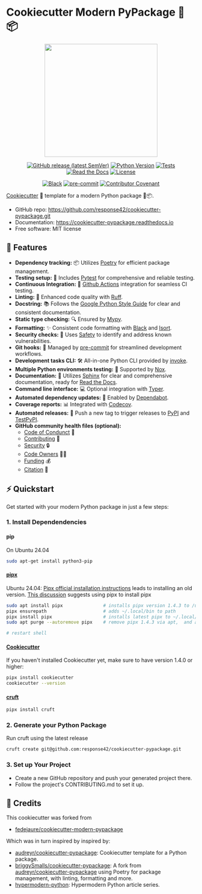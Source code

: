 # Cookiecutter Modern PyPackage 🐍📦

<div align="center">

<object data="_static/logo.png" type="image/png" width="300">
   <img src="assets/logo.png" width="300"/>
</object>

[![GitHub release (latest SemVer)](https://img.shields.io/github/v/release/response42/cookiecutter-pypackage?logo=github)](https://github.com/response42/cookiecutter-pypackage/releases)
[![Python Version](https://img.shields.io/badge/python-3.9%20%7C%203.10%20%7C%203.11%20%7C%203.12-blue?logo=python)](https://www.python.org/)
[![Tests](https://github.com/response42/cookiecutter-pypackage/workflows/tests/badge.svg)](https://github.com/response42/cookiecutter-pypackage/actions?workflow=tests)
[![Read the Docs](https://readthedocs.org/projects/cookiecutter-pypackage/badge/)](https://cookiecutter-pypackage.readthedocs.io/)
[![License](https://img.shields.io/badge/license-MIT-brightgreen)](https://opensource.org/licenses/MIT)

[![Black](https://img.shields.io/badge/code%20style-black-000000)](https://github.com/psf/black)
[![pre-commit](https://img.shields.io/badge/pre--commit-enabled-brightgreen?logo=pre-commit&logoColor=white)](https://github.com/pre-commit/pre-commit)
[![Contributor Covenant](https://img.shields.io/badge/Contributor%20Covenant-2.1-4baaaa.svg)](https://www.contributor-covenant.org/version/2/1/code_of_conduct/)

</div>

[Cookiecutter][cookiecutter] 🍪 template for a modern Python package 🐍📦.

* GitHub repo: <https://github.com/response42/cookiecutter-pypackage.git>
* Documentation: <https://cookiecutter-pypackage.readthedocs.io>
* Free software: MIT license

## 🚀 Features

* **Dependency tracking:** 📦 Utilizes [Poetry][poetry] for efficient package management.
* **Testing setup:** 🧪 Includes [Pytest][pytest] for comprehensive and reliable testing.
* **Continuous Integration:** 🔄 [Github Actions][github_actions] integration for seamless CI testing.
* **Linting:** 🧹 Enhanced code quality with [Ruff][ruff].
* **Docstring:** 📚 Follows the [Google Python Style Guide][google_styleguide] for clear and consistent documentation.
* **Static type checking:** 🔍 Ensured by [Mypy][mypy].
* **Formatting:** ✨ Consistent code formatting with [Black][black] and [Isort][isort].
* **Security checks:** 🔐 Uses [Safety][safety] to identify and address known vulnerabilities.
* **Git hooks:** 🎣 Managed by [pre-commit][pre-commit] for streamlined development workflows.
* **Development tasks CLI:** 🛠️ All-in-one Python CLI provided by [invoke][invoke].
* **Multiple Python environments testing:** 🥁 Supported by [Nox][nox].
* **Documentation:** 📖 Utilizes [Sphinx][sphinx] for clear and comprehensive documentation, ready for [Read the Docs][rtd].
* **Command line interface:** 💻 Optional integration with [Typer][typer].
* **Automated dependency updates:** 🤖 Enabled by [Dependabot][dependabot].
* **Coverage reports:** 📊 Integrated with [Codecov][codecov].
* **Automated releases:** 🚢 Push a new tag to trigger releases to [PyPI][pypi] and [TestPyPI][testpypi].
* **GitHub community health files (optional):**
    - [Code of Condunct][CODE_OF_CONDUCT.md] 🤝
    - [Contributing][CONTRIBUTING.md] 📝
    - [Security][SECURITY.md] 🔒
    - [Code Owners][CODEOWNERS] 👩‍💼
    - [Funding][FUNDING.yml] 💰
    - [Citation][CITATION.cff] 📑

## ⚡️ Quickstart

Get started with your modern Python package in just a few steps:

### 1. Install Dependendencies

#### pip

On Ubuntu 24.04

```sh
sudo apt-get install python3-pip
```

#### [pipx](https://github.com/pypa/pipx)

Ubuntu 24.04:
[Pipx official  installation instructions](https://github.com/pypa/pipx#install-pipx) leads to installing an old version. [This discussion](https://github.com/pypa/pipx/issues/1481) suggests using pipx to install pipx

```sh
sudo apt install pipx               # installs pipx version 1.4.3 to /usr/local/bin  recall --global is busted
pipx ensurepath                     # adds ~/.local/bin to path
pipx install pipx                   # installs latest pipx to ~/.local/bin
sudo apt purge --autoremove pipx    # remove pipx 1.4.3 via apt,  and all extra files including autocomplete from /usr/local/bin

# restart shell
```


#### [Cookiecutter](https://cookiecutter.readthedocs.io/en/latest/index.html)

If you haven't installed Cookiecutter yet, make sure to have version 1.4.0 or higher:

```sh
pipx install cookiecutter
cookiecutter --version
```

#### [cruft](https://cruft.github.io/cruft/)

```sh
pipx install cruft
```


### 2. Generate your Python Package

Run cruft using the latest release

```sh
cruft create git@github.com:response42/cookiecutter-pypackage.git
```

### 3. Set up Your Project

* Create a new GitHub repository and push your generated project there.
* Follow the project's CONTRIBUTING.md to set it up.

## 📝 Credits

This cookiecutter was forked from
* [fedejaure/cookiecutter-modern-pypackage](fedejaure/cookiecutter-modern-pypackage)

Which was in turn inspired by inspired by:

* [audreyr/cookiecutter-pypackage][audreyr/cookiecutter-pypackage]: Cookiecutter template for a Python package.
* [briggySmalls/cookiecutter-pypackage][briggySmalls/cookiecutter-pypackage]: A fork from [audreyr/cookiecutter-pypackage][audreyr/cookiecutter-pypackage] using Poetry for package management, with linting, formatting and more.
* [hypermodern-python][hypermodern-python]: Hypermodern Python article series.

[cookiecutter]: https://github.com/cookiecutter/cookiecutter
[poetry]: https://python-poetry.org/
[pytest]: https://github.com/pytest-dev/pytest
[github_actions]: https://github.com/features/actions
[ruff]: https://github.com/astral-sh/ruff
[isort]: https://github.com/timothycrosley/isort
[black]: https://github.com/psf/black
[mypy]: https://github.com/python/mypy
[pre-commit]: https://pre-commit.com/
[safety]: https://github.com/pyupio/safety
[google_styleguide]: https://google.github.io/styleguide/pyguide.html
[invoke]: https://www.pyinvoke.org/
[sphinx]: https://www.sphinx-doc.org/en/master/
[rtd]: https://readthedocs.org/
[nox]: https://nox.thea.codes/en/stable/
[tutorial]: https://cookiecutter-pypackage.readthedocs.io/en/latest/tutorial.html
[typer]: https://typer.tiangolo.com/
[dependabot]: https://dependabot.com/
[audreyr/cookiecutter-pypackage]: https://github.com/audreyr/cookiecutter-pypackage
[briggySmalls/cookiecutter-pypackage]: https://github.com/briggySmalls/cookiecutter-pypackage
[hypermodern-python]: https://cjolowicz.github.io/posts/hypermodern-python-01-setup/
[codecov]: https://codecov.io/
[pypi]: https://pypi.org/
[testpypi]: https://test.pypi.org/
[contributor-covenant]: https://www.contributor-covenant.org/
[CODE_OF_CONDUCT.md]: https://docs.github.com/en/communities/setting-up-your-project-for-healthy-contributions/adding-a-code-of-conduct-to-your-project
[CONTRIBUTING.md]: https://docs.github.com/en/communities/setting-up-your-project-for-healthy-contributions/setting-guidelines-for-repository-contributors
[SECURITY.md]: https://docs.github.com/en/code-security/getting-started/adding-a-security-policy-to-your-repository
[CODEOWNERS]: https://docs.github.com/en/repositories/managing-your-repositorys-settings-and-features/customizing-your-repository/about-code-owners
[FUNDING.yml]: https://docs.github.com/en/repositories/managing-your-repositorys-settings-and-features/customizing-your-repository/displaying-a-sponsor-button-in-your-repository
[CITATION.cff]: https://docs.github.com/en/repositories/managing-your-repositorys-settings-and-features/customizing-your-repository/about-citation-files
